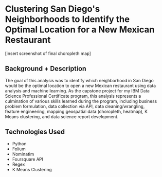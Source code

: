 # Clustering San Diego's Neighborhoods to Identify the Optimal Location for a New Mexican Restaurant

[insert screenshot of final choropleth map]

## Background + Description

The goal of this analysis was to identify which neighborhood in San Diego would be the optimal location to open a new Mexican restaurant using data analysis and machine learning. As the capstone project for my IBM Data Science Professional Certificate program, this analysis represents a culmination of various skills learned during the program, including business problem formulation, data collection via API, data cleaning/wrangling, feature engineering, mapping geospatial data (choropleth, heatmap), K Means clustering, and data science report development.

## Technologies Used

* Python
* Folium
* Nominatim
* Foursquare API
* Regex
* K Means Clustering
